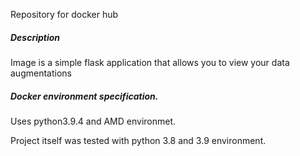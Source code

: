 Repository for docker hub

##### Description
Image is a simple flask application that allows you to view your data augmentations

##### Docker environment specification.
Uses python3.9.4 and AMD environmet.

Project itself was tested with python 3.8 and 3.9 environment.